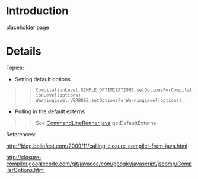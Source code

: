 # Introduction #

placeholder page


# Details #

Topics:

  * Setting default options
> > `CompilationLevel.SIMPLE_OPTIMIZATIONS.setOptionsForCompilationLevel(options);`
> > `WarningLevel.VERBOSE.setOptionsForWarningLevel(options);`
  * Pulling in the default externs
> > See [CommandLineRunner.java](http://code.google.com/p/closure-compiler/source/browse/src/com/google/javascript/jscomp/CommandLineRunner.java) getDefaultExterns


References:

http://blog.bolinfest.com/2009/11/calling-closure-compiler-from-java.html

http://closure-compiler.googlecode.com/git/javadoc/com/google/javascript/jscomp/CompilerOptions.html
